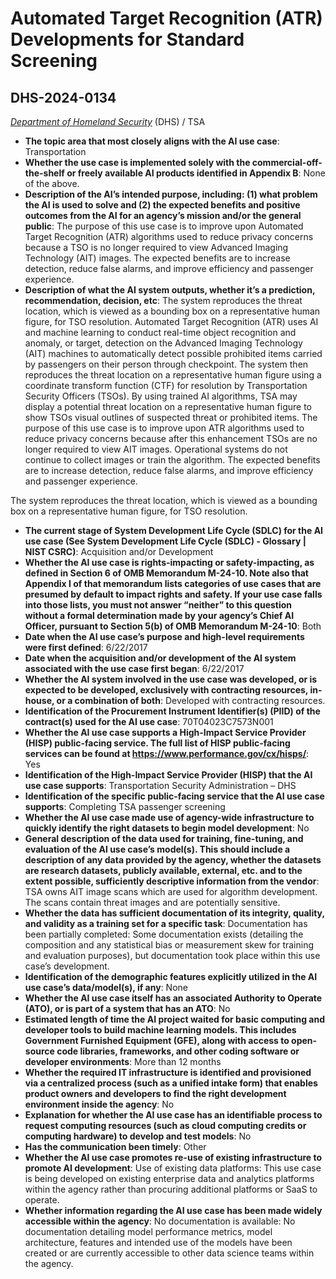 # Automated Target Recognition (ATR) Developments for Standard Screening
## DHS-2024-0134
_[Department of Homeland Security](<../3_agency/Department of Homeland Security.md>)_ (DHS) / TSA


+ **The topic area that most closely aligns with the AI use case**: Transportation
+ **Whether the use case is implemented solely with the commercial-off-the-shelf or freely available AI products identified in Appendix B**: None of the above.
+ **Description of the AI’s intended purpose, including: (1) what problem the AI is used to solve and (2) the expected benefits and positive outcomes from the AI for an agency’s mission and/or the general public**: The purpose of this use case is to improve upon Automated Target Recognition (ATR) algorithms used to reduce privacy concerns because a TSO is no longer required to view Advanced Imaging Technology (AIT) images. The expected benefits are to increase detection, reduce false alarms, and improve efficiency and passenger experience.
+ **Description of what the AI system outputs, whether it’s a prediction, recommendation, decision, etc**: The system reproduces the threat location, which is viewed as a bounding box on a representative human figure, for TSO resolution.
Automated Target Recognition (ATR) uses AI and machine learning to conduct real-time object recognition and anomaly, or target, detection on the Advanced Imaging Technology (AIT) machines to automatically detect possible prohibited items carried by passengers on their person through checkpoint. The system then reproduces the threat location on a representative human figure using a coordinate transform function (CTF) for resolution by Transportation Security Officers (TSOs). By using trained AI algorithms, TSA may display a potential threat location on a representative human figure to show TSOs visual outlines of suspected threat or prohibited items. The purpose of this use case is to improve upon ATR algorithms used to reduce privacy concerns because after this enhancement TSOs are no longer required to view AIT images. Operational systems do not continue to collect images or train the algorithm. The expected benefits are to increase detection, reduce false alarms, and improve efficiency and passenger experience. 

The system reproduces the threat location, which is viewed as a bounding box on a representative human figure, for TSO resolution. 
+ **The current stage of System Development Life Cycle (SDLC) for the AI use case (See System Development Life Cycle (SDLC) - Glossary | NIST CSRC)**: Acquisition and/or Development
+ **Whether the AI use case is rights-impacting or safety-impacting, as defined in Section 6 of OMB Memorandum M-24-10. Note also that Appendix I of that memorandum lists categories of use cases that are presumed by default to impact rights and safety. If your use case falls into those lists, you must not answer “neither” to this question without a formal determination made by your agency’s Chief AI Officer, pursuant to Section 5(b) of OMB Memorandum M-24-10**: Both
+ **Date when the AI use case’s purpose and high-level requirements were first defined**: 6/22/2017
+ **Date when the acquisition and/or development of the AI system associated with the use case first began**: 6/22/2017
+ **Whether the AI system involved in the use case was developed, or is expected to be developed, exclusively with contracting resources, in-house, or a combination of both**: Developed with contracting resources.
+ **Identification of the Procurement Instrument Identifier(s) (PIID) of the contract(s) used for the AI use case**: 70T04023C7573N001
+ **Whether the AI use case supports a High-Impact Service Provider (HISP) public-facing service. The full list of HISP public-facing services can be found at https://www.performance.gov/cx/hisps/**: Yes
+ **Identification of the High-Impact Service Provider (HISP) that the AI use case supports**: Transportation Security Administration – DHS
+ **Identification of the specific public-facing service that the AI use case supports**: Completing TSA passenger screening
+ **Whether the AI use case made use of agency-wide infrastructure to quickly identify the right datasets to begin model development**: No
+ **General description of the data used for training, fine-tuning, and evaluation of the AI use case’s model(s). This should include a description of any data provided by the agency, whether the datasets are research datasets, publicly available, external, etc. and to the extent possible, sufficiently descriptive information from the vendor**: TSA owns AIT image scans which are used for algorithm development. The scans contain threat images and are potentially sensitive.
+ **Whether the data has sufficient documentation of its integrity, quality, and validity as a training set for a specific task**: Documentation has been partially completed: Some documentation exists (detailing the composition and any statistical bias or measurement skew for training and evaluation purposes), but documentation took place within this use case’s development.
+ **Identification of the demographic features explicitly utilized in the AI use case’s data/model(s), if any**: None
+ **Whether the AI use case itself has an associated Authority to Operate (ATO), or is part of a system that has an ATO**: No
+ **Estimated length of time the AI project waited for basic computing and developer tools to build machine learning models. This includes Government Furnished Equipment (GFE), along with access to open-source code libraries, frameworks, and other coding software or developer environments**: More than 12 months
+ **Whether the required IT infrastructure is identified and provisioned via a centralized process (such as a unified intake form) that enables product owners and developers to find the right development environment inside the agency**: No
+ **Explanation for whether the AI use case has an identifiable process to request computing resources (such as cloud computing credits or computing hardware) to develop and test models**: No
+ **Has the communication been timely**: Other
+ **Whether the AI use case promotes re-use of existing infrastructure to promote AI development**: Use of existing data platforms: This use case is being developed on existing enterprise data and analytics platforms within the agency rather than procuring additional platforms or SaaS to operate.
+ **Whether information regarding the AI use case has been made widely accessible within the agency**: No documentation is available: No documentation detailing model performance metrics, model architecture, features and intended use of the models have been created or are currently accessible to other data science teams within the agency.